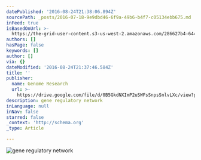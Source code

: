 ```yaml
---
datePublished: '2016-08-24T21:38:06.894Z'
sourcePath: _posts/2016-07-18-9e9dbd46-6f9a-49b6-b4f7-c05134ebb675.md
inFeed: true
isBasedOnUrl: >-
  https://the-grid-user-content.s3-us-west-2.amazonaws.com/286627b4-6442-4624-aed5-d511cf5dfcb6.jpg
authors: []
hasPage: false
keywords: []
author: []
via: {}
dateModified: '2016-08-24T21:37:46.584Z'
title: ''
publisher:
  name: Genome Research
  url: >-
    https://drive.google.com/file/d/0B5GkdNXImP2uSWFsSnpsSnlvLXc/view?pref=2&pli=1
description: gene regulatory network
inLanguage: null
inNav: false
starred: false
_context: 'http://schema.org'
_type: Article

---
```

![gene regulatory network](https://imgflo.herokuapp.com/graph/vahj1ThiexotieMo/414971e95022f7c878e067da82acfa4d/croprotate.jpg?cropheight=1060&cropwidth=929&degrees=0&input=https%3A%2F%2Fthe-grid-user-content.s3-us-west-2.amazonaws.com%2F286627b4-6442-4624-aed5-d511cf5dfcb6.jpg&x=0&y=8)